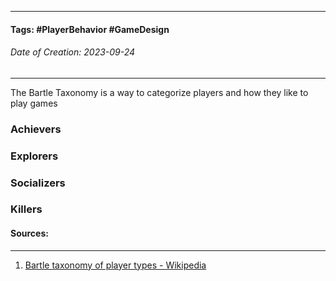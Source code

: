 __________________________________________________________________________
#### **Tags:** #PlayerBehavior #GameDesign 
###### *Date of Creation: 2023-09-24*
__________________________________________________________________________
The Bartle Taxonomy is a way to categorize players and how they like to play games
### Achievers

### Explorers

### Socializers

### Killers
#### Sources:
__________________________________________________________________________
1. [Bartle taxonomy of player types - Wikipedia](https://en.wikipedia.org/wiki/Bartle_taxonomy_of_player_types)
